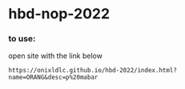 # hbd-nop-2022

### to use:
open site with the link below
```
https://onixldlc.github.io/hbd-2022/index.html?name=ORANG&desc=p%20mabar
```
